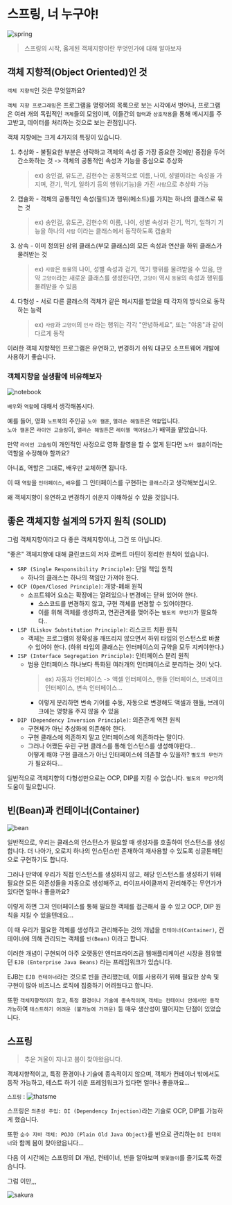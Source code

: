 # 스프링, 너 누구야!

![spring](https://media.giphy.com/media/zfUrjBQDP2EntP8pVz/giphy.gif)
> 스프링의 시작, 옳게된 객체지향이란 무엇인가에 대해 알아보자

## 객체 지향적(Object Oriented)인 것

 `객체 지향적`인 것은 무엇일까요?

`객체 지향 프로그래밍`은 프로그램을 명령어의 목록으로 보는 시각에서 벗어나, 프로그램은 여러 개의 독립적인 `객체`들의 모임이며, 이들간의 `협력`과 `상호작용`을 통해 메시지를 주고받고, 데이터를 처리하는 것으로 보는 관점입니다.

객체 지향에는 크게 4가지의 특징이 있습니다.

1. 추상화 - 불필요한 부분은 생략하고 객체의 속성 중 가장 중요한 것에만 중점을 두어 간소화하는 것 -> 객체의 공통적인 속성과 기능을 중심으로 추상화
	> ex) 송인걸, 유도곤, 김현수는 공통적으로 이름, 나이, 성별이라는 속성을 가지며, 걷기, 먹기, 일하기 등의 행위(기능)을 가진 `사람`으로 추상화 가능
2. 캡슐화 - 객체의 공통적인 속성(필드)과 행위(메소드)를 가지는 하나의 클래스로 묶는 것
	> ex) 송인걸, 유도곤, 김현수의 이름, 나이, 성별 속성과 걷기, 먹기, 일하기 기능을 하나의 `사람` 이라는 클래스에서 동작하도록 캡슐화
3. 상속 - 이미 정의된 상위 클래스(부모 클래스)의 모든 속성과 연산을 하위 클래스가 물려받는 것
	> ex) `사람`은 `동물`의 나이, 성별 속성과 걷기, 먹기 행위를 물려받을 수 있음, 만약 `고양이`라는 새로운 클래스를 생성한다면, `고양이` 역시 `동물`의 속성과 행위를 물려받을 수 있음
4. 다형성 - 서로 다른 클래스의 객체가 같은 메시지를 받았을 때 각자의 방식으로 동작하는 능력
	> ex) `사람`과 `고양이`의 `인사` 라는 행위는 각각 "안녕하세요", 또는 "야옹"과 같이 다르게 동작

이러한 객체 지향적인 프로그램은 유연하고, 변경하기 쉬워 대규모 소프트웨어 개발에 사용하기 좋습니다.

### 객체지향을 실생활에 비유해보자

![notebook](https://media.giphy.com/media/l2JhBhnPWzrp11LBC/giphy.gif)


`배우`와 `역할`에 대해서 생각해봅시다.

예를 들어, 영화 `노트북`의 주인공 `노아 캘훈`, `앨리슨 해밀튼`은 `역할`입니다.  
`노아 캘훈`은 `라이언 고슬링`이, `앨리슨 해밀튼`은 `레이첼 맥아담스`가 배역을 맡았습니다.  

만약 `라이언 고슬링`이 개인적인 사정으로 영화 촬영을 할 수 없게 된다면 `노아 캘훈`이라는 역할을 수정해야 할까요?  

아니죠, 역할은 그대로, 배우만 교체하면 됩니다. 

이 때 `역할`을 `인터페이스`, `배우`를 그 인터페이스를 구현하는 `클래스`라고 생각해보십시오.  

왜 객체지향이 유연하고 변경하기 쉬운지 이해하실 수 있을 것입니다.


## 좋은 객체지향 설계의 5가지 원칙 (SOLID)

그럼 객체지향이라고 다 좋은 객체지향이냐, 그건 또 아닙니다.

"좋은" 객체지향에 대해 클린코드의 저자 로버트 마틴이 정리한 원칙이 있습니다.
- `SRP (Single Responsibility Principle)`: 단일 책임 원칙
	- 하나의 클래스는 하나의 책임만 가져야 한다.
- `OCP (Open/Closed Principle)`: 개방-폐쇄 원칙
	- 소프트웨어 요소는 확장에는 열려있으나 변경에는 닫혀 있어야 한다.
		- 소스코드를 변경하지 않고, 구현 객체를 변경할 수 있어야한다.
		- 이를 위해 객체를 생성하고, 연관관계를 맺어주는 `별도의 무언가`가 필요하다..
- `LSP (Liskov Substitution Principle)`: 리스코프 치환 원칙
	- 객체는 프로그램의 정확성을 깨뜨리지 않으면서 하위 타입의 인스턴스로 바꿀 수 있어야 한다. (하위 타입의 클래스는 인터페이스의 규약을 모두 지켜야한다.)
- `ISP (Interface Segregation Principle)`: 인터페이스 분리 원칙
	- 범용 인터페이스 하나보다 특화된 여러개의 인터페이스로 분리하는 것이 낫다.
		> ex) 자동차 인터페이스 -> 액셀 인터페이스, 핸들 인터페이스, 브레이크 인터페이스, 변속 인터페이스...
		- 이렇게 분리하면 변속 기어를 수동, 자동으로 변경해도 액셀과 핸들, 브레이크에는 영향을 주지 않을 수 있음 
- `DIP (Dependency Inversion Principle)`: 의존관계 역전 원칙
	- 구현체가 아닌 추상화에 의존해야 한다.
	- 구현 클래스에 의존하지 말고 인터페이스에 의존하라는 말이다.
	- 그러나 어쨌든 우린 구현 클래스를 통해 인스턴스를 생성해야한다...   
	  어떻게 해야 구현 클래스가 아닌 인터페이스에 의존할 수 있을까? `별도의 무언가`가 필요하다...

일반적으로 객체지향의 다형성만으로는 OCP, DIP를 지킬 수 없습니다. `별도의 무언가`의 도움이 필요합니다.


## 빈(Bean)과 컨테이너(Container)

![bean](https://media.giphy.com/media/Rf4c7JZUHdse7AzQbM/giphy.gif)


일반적으로, 우리는 클래스의 인스턴스가 필요할 때 생성자를 호출하여 인스턴스를 생성합니다. 더 나아가, 오로지 하나의 인스턴스만 존재하여 재사용할 수 있도록 싱글톤패턴으로 구현하기도 합니다.

그러나 만약에 우리가 직접 인스턴스를 생성하지 않고, 해당 인스턴스를 생성하기 위해 필요한 모든 의존성들을 자동으로 생성해주고, 라이프사이클까지 관리해주는 무언가가 있다면 얼마나 좋을까요? 

이렇게 하면 그저 인터페이스를 통해 필요한 객체를 접근해서 쓸 수 있고 OCP, DIP 원칙을 지킬 수 있을텐데요...

이 때 우리가 필요한 객체를 생성하고 관리해주는 것의 개념을 `컨테이너(Container)`, 컨테이너에 의해 관리되는 객체를 `빈(Bean)` 이라고 합니다.

이러한 개념이 구현되어 아주 오랫동안 엔터프라이즈급 웹애플리케이션 시장을 점유했던 `EJB (Enterprise Java Beans)` 라는 프레임워크가 있습니다.

EJB는 `EJB 컨테이너`라는 것으로 빈을 관리했는데, 이를 사용하기 위해 필요한 상속 및 구현이 많아 비즈니스 로직에 집중하기 어려웠다고 합니다.

또한 `객체지향적이지 않고`, `특정 환경이나 기술에 종속적이며`, `객체는 컨테이너 안에서만 동작 가능`하여 `테스트하기 어려운 (불가능에 가까운)` 등 매우 생산성이 떨어지는 단점이 있었습니다.

## 스프링

> 추운 겨울이 지나고 봄이 찾아왔읍니다.

객체지향적이고, 특정 환경이나 기술에 종속적이지 않으며, 객체가 컨테이너 밖에서도 동작 가능하고, 테스트 하기 쉬운 프레임워크가 있다면 얼마나 좋을까요...


`스프링` : ![thatsme](https://media.giphy.com/media/LMWG4e8WfVWspCxJR7/giphy.gif)


스프링은 `의존성 주입: DI (Dependency Injection)`라는 기술로 OCP, DIP를 가능하게 했습니다.

또한 `순수 자바 객체: POJO (Plain Old Java Object)`를 빈으로 관리하는 `DI 컨테이너`와 함께 봄이 찾아왔읍니다...

다음 이 시간에는 스프링의 DI 개념, 컨테이너, 빈을 알아보며 `벚꽃놀이`를 즐기도록 하겠습니다.



그럼 이만,,,


![sakura](https://media.giphy.com/media/FWtVYDHIxgGgE/giphy.gif)
